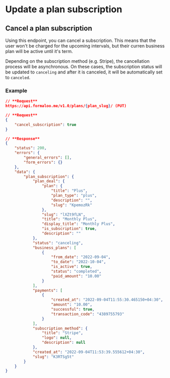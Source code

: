 # Update a plan subscription

## Cancel a plan subscription

Using this endpoint, you can cancel a subscription. This means that the user won't be charged for the upcoming intervals, but their curren business plan will be active until it's term.

Depending on the subscription method (e.g. Stripe), the cancellation process will be asynchronous. On these cases, the subscription status will be updated to `canceling` and after it is canceled, it will be automatically set to `canceled`.

### Example

``` json
// **Request**
https://api.formaloo.me/v1.0/plans/{plan_slug}/ (PUT)

// **Request**
{
    "cancel_subscription": true
}

// **Response**
{
    "status": 200,
    "errors": {
        "general_errors": [],
        "form_errors": {}
    },
    "data": {
        "plan_subscription": {
            "plan_deal": {
                "plan": {
                    "title": "Plus",
                    "plan_type": "plus",
                    "description": "",
                    "slug": "KpemozRk"
                },
                "slug": "lXZt9fLN",
                "title": "Monthly Plus",
                "display_title": "Monthly Plus",
                "is_subscription": true,
                "description": ""
            },
            "status": "canceling",
            "business_plans": [
                {
                    "from_date": "2022-09-04",
                    "to_date": "2022-10-04",
                    "is_active": true,
                    "status": "completed",
                    "paid_amount": "10.00"
                }
            ],
            "payments": [
                {
                    "created_at": "2022-09-04T11:55:30.465150+04:30",
                    "amount": "10.00",
                    "successful": true,
                    "transaction_code": "4389755793"
                }
            ],
            "subscription_method": {
                "title": "Stripe",
                "logo": null,
                "description": null
            },
            "created_at": "2022-09-04T11:53:39.555612+04:30",
            "slug": "K3RTSg5t"
        }
    }
}
```
